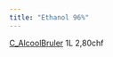 ```yaml
---
title: "Ethanol 96%"
---
```


[C_AlcoolBruler](notes/equipements/consommables/C_AlcoolBruler.md) 1L 2,80chf 
